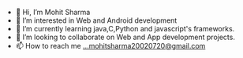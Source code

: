 - 👋 Hi, I’m Mohit Sharma
- 👀 I’m interested in Web and Android  development
- 🌱 I’m currently learning java,C,Python and javascript's frameworks.
- 💞️ I’m looking to collaborate on Web and App development projects.
- 📫 How to reach me ...mohitsharma20020720@gmail.com

<!---
Midyoker/Midyoker is a ✨ special ✨ repository because its `README.md` (this file) appears on your GitHub profile.
You can click the Preview link to take a look at your changes.
--->
